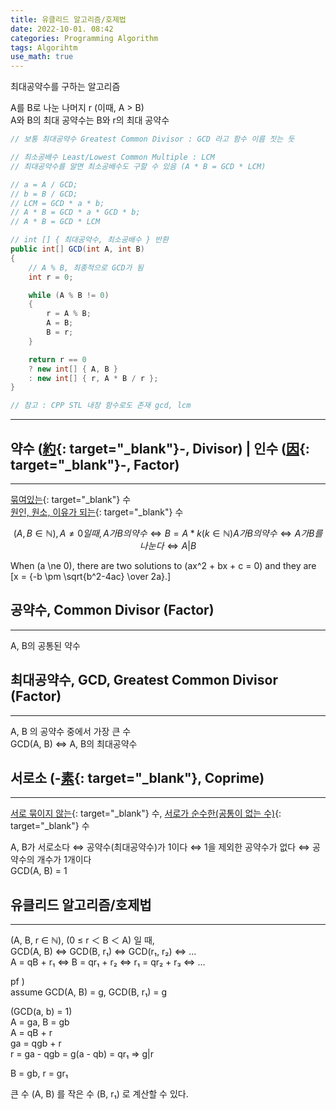 ```yaml
---
title: 유클리드 알고리즘/호제법
date: 2022-10-01. 08:42
categories: Programming Algorithm
tags: Algorihtm
use_math: true
---
```


최대공약수를 구하는 알고리즘

A를 B로 나눈 나머지 r (이때, A > B)  
A와 B의 최대 공약수는 B와 r의 최대 공약수

```cs
// 보통 최대공약수 Greatest Common Divisor : GCD 라고 함수 이름 짓는 듯

// 최소공배수 Least/Lowest Common Multiple : LCM
// 최대공약수를 알면 최소공배수도 구할 수 있음 (A * B = GCD * LCM)

// a = A / GCD;
// b = B / GCD;
// LCM = GCD * a * b;
// A * B = GCD * a * GCD * b;
// A * B = GCD * LCM

// int [] { 최대공약수, 최소공배수 } 반환
public int[] GCD(int A, int B)
{
    // A % B, 최종적으로 GCD가 됨
    int r = 0;

    while (A % B != 0)
    {
        r = A % B;
        A = B;
        B = r;
    }

    return r == 0 
    ? new int[] { A, B } 
    : new int[] { r, A * B / r };
}

// 참고 : CPP STL 내장 함수로도 존재 gcd, lcm
```

---

## 약수 ([約](https://hanja.dict.naver.com/#/entry/ccko/ecc0d50d850b485a8361cb39d3995490){: target="_blank"}-, Divisor) | 인수 ([因](https://hanja.dict.naver.com/#/entry/ccko/cec202238f684acf86d21bf343b79aa8){: target="_blank"}-, Factor)  

---

[묶여있는](https://hanja.dict.naver.com/#/entry/ccko/ecc0d50d850b485a8361cb39d3995490){: target="_blank"} 수  
[원인, 원소, 이유가 되는](https://hanja.dict.naver.com/#/entry/ccko/cec202238f684acf86d21bf343b79aa8){: target="_blank"} 수  

$$
(A, B ∈ ℕ), A ≠ 0 일 때,  
A가 B의 약수 ⇔ B = A * k (k ∈ ℕ)  
A가 B의 약수 ⇔ A가 B를 나눈다 ⇔ A|B  
$$

When \(a \ne 0\), there are two solutions to \(ax^2 + bx + c = 0\) and they are
  \[x = {-b \pm \sqrt{b^2-4ac} \over 2a}.\]

## 공약수, Common Divisor (Factor)  

---
A, B의 공통된 약수  

## 최대공약수, GCD, Greatest Common Divisor (Factor)  

---
A, B 의 공약수 중에서 가장 큰 수  
GCD(A, B) ⇔ A, B의 최대공약수  

## 서로소 (-[素](https://hanja.dict.naver.com/#/entry/ccko/d16e6665e5f943be80491da2e2d0f3d4){: target="_blank"}, Coprime)

---

[서로 묶이지 않는](https://hanja.dict.naver.com/#/entry/ccko/d16e6665e5f943be80491da2e2d0f3d4){: target="_blank"} 수, [서로가 순수한(공통이 없는 수)](https://hanja.dict.naver.com/#/entry/ccko/d16e6665e5f943be80491da2e2d0f3d4){: target="_blank"} 수  

A, B가 서로소다 ⇔ 공약수(최대공약수)가 1이다 ⇔ 1을 제외한 공약수가 없다 ⇔ 공약수의 개수가 1개이다  
GCD(A, B) = 1  

## 유클리드 알고리즘/호제법  

---

(A, B, r ∈ ℕ), (0 ≤ r ＜ B ＜ A) 일 때,  
GCD(A, B) ⇔ GCD(B, r₁) ⇔ GCD(r₁, r₂) ⇔ …  
A = qB + r₁ ⇔ B = qr₁ + r₂ ⇔ r₁ = qr₂ + r₃ ⇔ …  

pf )  
assume GCD(A, B) = g, GCD(B, r₁) = g  

(GCD(a, b) = 1)  
A = ga, B = gb  
A = qB + r  
ga = qgb + r  
r = ga - qgb = g(a - qb) = qr₁ => g|r  

B = gb, r = gr₁


큰 수 (A, B) 를 작은 수 (B, r₁) 로 계산할 수 있다.  
